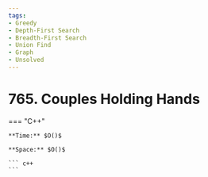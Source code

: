 ```yaml
---
tags:
- Greedy
- Depth-First Search
- Breadth-First Search
- Union Find
- Graph
- Unsolved
---
```



# 765. Couples Holding Hands

=== "C++"

    **Time:** $O()$

    **Space:** $O()$

    ``` c++
    ```